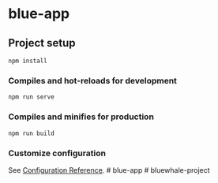 # blue-app

## Project setup
```
npm install
```

### Compiles and hot-reloads for development
```
npm run serve
```

### Compiles and minifies for production
```
npm run build
```

### Customize configuration
See [Configuration Reference](https://cli.vuejs.org/config/).
#   b l u e - a p p  
 #   b l u e w h a l e - p r o j e c t  
 